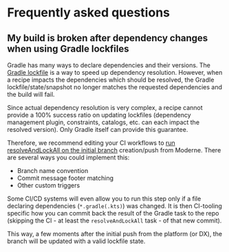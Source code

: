 # Frequently asked questions

## My build is broken after dependency changes when using Gradle lockfiles

Gradle has many ways to declare dependencies and their versions. The [Gradle lockfile](https://docs.gradle.org/current/userguide/dependency_locking.html) is a way to speed up dependency resolution. However, when a recipe impacts the dependencies which should be resolved, the Gradle lockfile/state/snapshot no longer matches the requested dependencies and the build will fail.

Since actual dependency resolution is very complex, a recipe cannot provide a 100% success ratio on updating lockfiles (dependency management plugin, constraints, catalogs, etc. can each impact the resolved version). Only Gradle itself can provide this guarantee.

Therefore, we recommend editing your CI workflows to [run resolveAndLockAll on the initial branch](https://docs.gradle.org/current/userguide/dependency_locking.html#sec:lock-all-configurations-in-one-build-execution) creation/push from Moderne. There are several ways you could implement this:

* Branch name convention
* Commit message footer matching
* Other custom triggers

Some CI/CD systems will even allow you to run this step only if a file declaring dependencies (`*.gradle(.kts)`) was changed. It is then CI-tooling specific how you can commit back the result of the Gradle task to the repo (skipping the CI - at least the `resolveAndLockAll` task - of that new commit).

This way, a few moments after the initial push from the platform (or DX), the branch will be updated with a valid lockfile state.
